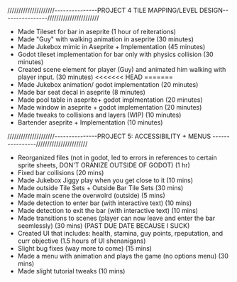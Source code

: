 /////////////////////---------------PROJECT 4 TILE MAPPING/LEVEL DESIGN----------------///////////////////////
 - Made Tileset for bar in aseprite (1 hour of reiterations)
 - Made "Guy" with walking animation in aseprite (30 minutes)
 - Made Jukebox mimic in Aseprite + Implementation (45 minutes)
 - Godot tileset implementation for bar only with physics collision (30 minutes)
 - Created scene element for player (Guy) and animated him walking with player input. (30 minutes)
<<<<<<< HEAD
=======
 - Made Jukebox animation/ godot implementation (20 minutes)
 - Made bar seat decal in aseprite (8 minutes)
 - Made pool table in aseprite+ godot implmentation (20 minutes)
 - Made window in aseprite + godot implementation (20 minutes)
 - Made tweaks to collisions and layers (WIP) (10 minutes)
 - Bartender aseprite + Implementation (10 minutes)

/////////////////////---------------PROJECT 5: ACCESSIBILITY + MENUS ----------------///////////////////////
 - Reorganized files (not in godot, led to errors in references to certain sprite sheets, DON'T ORANIZE OUTSIDE OF GODOT) (1 hr)
 - Fixed bar collisions (20 mins)
 - Made Jukebox Jiggy play when you get close to it (10 mins)
 - Made outside Tile Sets + Outside Bar Tile Sets (30 mins)
 - Made main scene the overwolrd (outside) (5 mins)
 - Made detection to enter bar (with interactive text) (10 mins)
 - Made detection to exit the bar (with interactive text) (10 mins)
 - Made transitions to scenes (player can now leave and enter the bar seemlessly) (30 mins)
(PAST DUE DATE BECAUSE I SUCK)
 - Created UI that includes: health, stamina, guy points, rpeputation, and curr objective (1.5 hours of UI shenanigans)
 - Slight bug fixes (way more to come) (15 mins)
 - Made a menu with animation and plays the game (no options menu) (30 mins)
 - Made slight tutorial tweaks (10 mins)
 
   
   
   
